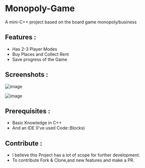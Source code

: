 # Monopoly-Game
A mini-C++ project based on the board game monopoly/business

## Features :
- Has 2-3 Player Modes 
- Buy Places and Collect Rent
- Save progress of the Game 

## Screenshots :
![image](https://user-images.githubusercontent.com/76152032/145793066-95a48675-1021-4b43-b7ba-8f551727c196.png)

![image](https://user-images.githubusercontent.com/76152032/145793273-f6b642a8-526b-42c1-9efb-9eb65f368de6.png)

## Prerequisites :
- Basic Knowledge in C++
- And an IDE (I've used Code::Blocks) 

## Contribute :
- I believe this Project has a lot of scope for further development.
- To contribute Fork & Clone,and new features and make a PR. 
